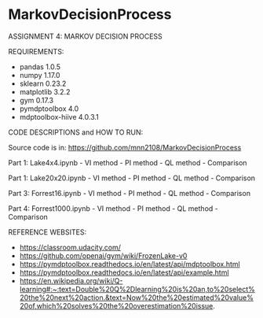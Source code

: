 # MarkovDecisionProcess

ASSIGNMENT 4: MARKOV DECISION PROCESS

REQUIREMENTS:

- pandas 1.0.5
- numpy 1.17.0
- sklearn 0.23.2
- matplotlib 3.2.2
- gym 0.17.3
- pymdptoolbox 4.0
- mdptoolbox-hiive 4.0.3.1


CODE DESCRIPTIONS and HOW TO RUN:

Source code is in: https://github.com/mnn2108/MarkovDecisionProcess


Part 1: Lake4x4.ipynb
    - VI method
    - PI method
    - QL method
    - Comparison

Part 1: Lake20x20.ipynb
      - VI method
      - PI method
      - QL method
      - Comparison

Part 3: Forrest16.ipynb
    - VI method
    - PI method
    - QL method
    - Comparison
    
Part 4: Forrest1000.ipynb
    - VI method
    - PI method
    - QL method
    - Comparison


REFERENCE WEBSITES:


-	https://classroom.udacity.com/ 
-	https://github.com/openai/gym/wiki/FrozenLake-v0
-	https://pymdptoolbox.readthedocs.io/en/latest/api/mdptoolbox.html
-	https://pymdptoolbox.readthedocs.io/en/latest/api/example.html
-	https://en.wikipedia.org/wiki/Q-learning#:~:text=Double%20Q%2Dlearning%20is%20an,to%20select%20the%20next%20action.&text=Now%20the%20estimated%20value%20of,which%20solves%20the%20overestimation%20issue.

